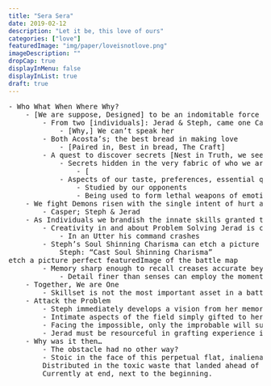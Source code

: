 ```yaml
---
title: "Sera Sera"
date: 2019-02-12
description: "Let it be, this love of ours"
categories: ["love"]
featuredImage: "img/paper/loveisnotlove.png"
imageDescription: ""
dropCap: true
displayInMenu: false
displayInList: true
draft: true
---
```

<pre>
- Who What When Where Why?
	- [We are suppose, Designed] to be an indomitable force
		- From two [individuals]: Jerad & Steph, came one Casper.
			- [Why,] We can’t speak her
		- Both Acosta’s; the best bread in making love
			- [Paired in, Best in bread, The Craft]
		- A quest to discover secrets [Nest in Truth, we seek]
			- Secrets hidden in the very fabric of who we are and what makes us a couple
				- [
			- Aspects of our taste, preferences, essential qualities;
				- Studied by our opponents
				- Being used to form lethal weapons of emotional chaos
	- We fight Demons risen with the single intent of hurt and destroy our Casper
		- Casper; Steph & Jerad
	- As Individuals we brandish the innate skills granted to us by The Godly Force
		- Creativity in and about Problem Solving Jerad is capable of seeing THE solution.
			- In an Utter his command crashes
		- Steph’s Soul Shinning Charisma can etch a picture perfect featuredImage of the battle map
			Steph: “Cast Soul Shinning Charisma”
etch a picture perfect featuredImage of the battle map
		- Memory sharp enough to recall creases accurate beyond sensible measure
			- Detail finer than senses can employ the moment they are collected
	- Together, We are One
		- Skillset is not the most important asset in a battle. Context decree calibration and positioning in each frame.
	- Attack the Problem
		- Steph immediately develops a vision from her memory detailed with facets granted to her on behalf of her previous scout.
		- Intimate aspects of the field simply gifted to her in respect to the ballet performed in a Charisma she belts.
		- Facing the impossible, only the improbable will suffice.
		- Jerad must be resourceful in grafting experience into the contest of the moment. The mechanics of his solution requires awe.
	- Why was it then…
		- The obstacle had no other way?
		- Stoic in the face of this perpetual flat, inalienable problems regenerated at strictly untrue rates.
		Distributed in the toxic waste that landed ahead of their journey.
		Currently at end, next to the beginning.
</pre>